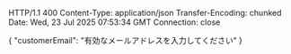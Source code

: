 HTTP/1.1 400 
Content-Type: application/json
Transfer-Encoding: chunked
Date: Wed, 23 Jul 2025 07:53:34 GMT
Connection: close

{
  "customerEmail": "有効なメールアドレスを入力してください"
}